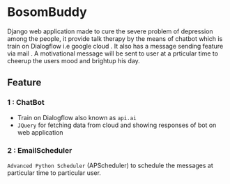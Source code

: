 # BosomBuddy
Django web application made to cure the severe problem of depression among the people, it provide talk therapy by the means of chatbot which is train on Dialogflow i.e google cloud . It also has a message sending feature via mail . A motivational message will be sent to user at a prticular time to cheerup the users mood and brightup his day. 
## Feature 
### 1 : ChatBot 
* Train on Dialogflow also known as ``` api.ai ```
* ``` JQuery ``` for fetching data from cloud and showing responses of bot on web application
### 2 : EmailScheduler
```Advanced Python Scheduler``` (APScheduler) to schedule the messages at particular time to particular user.
